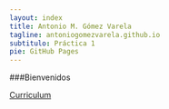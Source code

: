 ```yaml
---
layout: index
title: Antonio M. Gómez Varela
tagline: antoniogomezvarela.github.io
subtitulo: Práctica 1
pie: GitHub Pages 
---
```


###Bienvenidos

[Curriculum](about)
